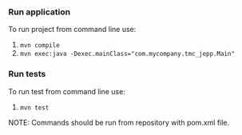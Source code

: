 ### Run application
To run project from command line use:
1. `mvn compile`
2. `mvn exec:java -Dexec.mainClass="com.mycompany.tmc_jepp.Main"`

### Run tests
To run test from command line use:
1. `mvn test`

NOTE: Commands should be run from repository with pom.xml file.
